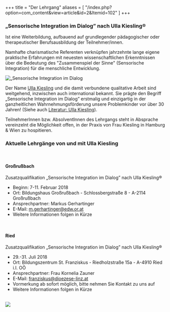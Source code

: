 +++
title = "Der Lehrgang"
aliases = [
  "/index.php?option=com_content&view=article&id=2&Itemid=102"
]
+++

### „Sensorische Integration im Dialog” nach Ulla Kiesling®

Ist eine Weiterbildung, aufbauend auf grundlegender pädagogischer oder therapeutischer Berufsausbildung der Teilnehmer/innen.

Namhafte charismatische Referenten verknüpfen jahrzehnte lange eigene praktische Erfahrungen mit neuesten wissenschaftlichen Erkenntnissen über die Bedeutung des "Zusammenspiel der Sinne" (Sensorische Integration) für die menschliche Entwicklung.

<div class="rounded-big">
  <img src="/si-1.jpg" alt="„Sensorische Integration im Dialog" nach Ulla Kiesling®" />
</div>

Der Name [Ulla Kiesling](/referentinnen/ulla-kiesling) und die damit verbundene qualitative Arbeit sind weitgehend, inzwischen auch international bekannt. Sie prägte den Begriff „Sensorische Integration im Dialog” erstmalig und einzigartig in der ganzheitlichen Wahrnehmungsförderung unsere Problemkinder vor über 30 Jahren! (Siehe auch [Literatur: Ulla Kiesling](/info/links#literatur)).

TeilnehmerInnen bzw. AbsolventInnen des Lehrgangs steht in Absprache vereinzelnt die Möglichkeit offen, in der Praxis von Frau Kiesling in Hamburg & Wien zu hospitieren.


### Aktuelle Lehrgänge von und mit Ulla Kiesling

<br>

#### Großrußbach
Zusatzqualifikation „Sensorische Integration im Dialog” nach Ulla Kiesling®

- Beginn: 7-11. Februar 2018
- Ort: Bildungshaus Großrußbach - Schlossbergstraße 8 - A-2114 Großrußbach
- Ansprechpartner: Markus Gerhartinger
- E-Mail: [m.gerhartinger@edw.or.at](mailto:m.gerhartinger@edw.or.at)
- Weitere Informationen folgen in Kürze

<br>

#### Ried
Zusatzqualifikation „Sensorische Integration im Dialog” nach Ulla Kiesling®

- 29.-31. Juli 2018
- Ort: Bildungszentrum St. Franziskus - Riedholzstraße 15a - A-4910 Ried i.I. OÖ
- Ansprechpartner: Frau Kornelia Zauner
- E-Mail: [franziskus@dioezese-linz.at](mailto:franziskus@dioezese-linz.at)
- Vormerkung ab sofort möglich, bitte nehmen Sie Kontakt zu uns auf
- Weitere Informationen folgen in Kürze


<br>



<img class="photo-big" src="/ulla-kiesling-praxis/ulla-kiesling-praxis-5.jpg" />
